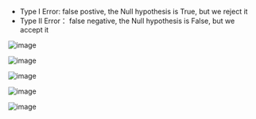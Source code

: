 * Type I Error: false postive, the Null hypothesis is True, but we reject it
* Type II Error： false negative, the Null hypothesis is False, but we accept it

![image](https://user-images.githubusercontent.com/60442877/190934190-46e719cd-1b14-481b-b514-3f02e63cc36a.png)

![image](https://user-images.githubusercontent.com/60442877/190939806-f3336eb1-723e-4029-9977-6a949f44648a.png)

![image](https://user-images.githubusercontent.com/60442877/190939856-f2306dd6-e8b0-44e7-8a18-48174f6f8001.png)

![image](https://user-images.githubusercontent.com/60442877/190940040-48e953d7-9628-4834-ac5d-b685928a63d6.png)

![image](https://user-images.githubusercontent.com/60442877/190940145-01ea867d-0140-4d62-bd5e-4dd290a4f7f8.png)
